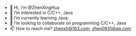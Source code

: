 - 👋 Hi, I’m @ZhenXingHua
- 👀 I’m interested in C/C++, Java
- 🌱 I’m currently learning Java
- 💞️ I’m looking to collaborate on programming C/C++, Java 
- 📫 How to reach me? zhenxh@163.com; zhen0931@qq.com

<!---
ZhenXingHua/ZhenXingHua is a ✨ special ✨ repository because its `README.md` (this file) appears on your GitHub profile.
You can click the Preview link to take a look at your changes.
--->
